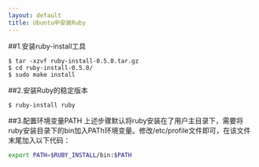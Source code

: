 ```yaml
---
layout: default
title: Ubuntu中安装Ruby
---
```


##1.安装ruby-install工具
```console
$ tar -xzvf ruby-install-0.5.0.tar.gz
$ cd ruby-install-0.5.0/
$ sudo make install
```

##2.安装Ruby的稳定版本
```console
$ ruby-install ruby
```

##3.配置环境变量PATH
上述步骤默认将ruby安装在了用户主目录下，需要将ruby安装目录下的bin加入PATh环境变量。修改/etc/profile文件即可，在该文件末尾加入以下代码：

```bash
export PATH=$RUBY_INSTALL/bin:$PATH
```
